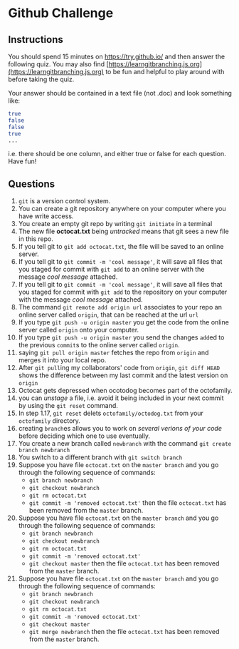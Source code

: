 # Github Challenge

## Instructions

You should spend 15 minutes on https://try.github.io/ and then answer the following quiz. You may also find [https://learngitbranching.js.org](https://learngitbranching.js.org) to be fun and helpful to play around with before taking the quiz.

Your answer should be contained in a text file (not .doc) and look something like:

```bash
true
false
false
true
...
```

i.e. there should be one column, and either true or false for each question. Have fun!

## Questions

1. `git` is a version control system.
1. You can create a git repository anywhere on your computer where you have write access.
1. You create an empty git repo by writing `git initiate` in a terminal
1. The new file **octocat.txt** being *untracked* means that git sees a new file in this repo.
1. If you tell git to `git add octocat.txt`, the file will be saved to an online server.
1. If you tell git to `git commit -m 'cool message'`, it will save all files that you staged for commit with `git add` to an online server with the message *cool message* attached.
1. If you tell git to `git commit -m 'cool message'`, it will save all files that you staged for commit with `git add` to the repository on your computer with the message *cool message* attached.
1. The command `git remote add origin url` associates to your repo an online server called `origin`, that can be reached at the url `url` 
1. If you type `git push -u origin master` you get the code from the online server called `origin` onto your computer.
1. If you type `git push -u origin master` you send the changes `add`ed to the previous `commit`s to the online server called `origin`.
1. saying `git pull origin master` fetches the repo from `origin` and merges it into your local repo.
1. After `git pull`ing my collaborators' code from `origin`, `git diff HEAD` shows the difference between my last commit and the latest version on `origin`
1. Octocat gets depressed when ocotodog becomes part of the octofamily.
1. you can *unstage* a file, i.e. avoid it being included in your next commit by using the `git reset` command.
1. In step 1.17, `git reset` delets `octofamily/octodog.txt` from your `octofamily` directory.
1. creating `branch`es allows you to work on *several verions of your code* before deciding which one to use eventually.
1. You create a new branch called `newbranch` with the command `git create branch newbranch`
1. You switch to a different branch with `git switch branch`
1. Suppose you have file `octocat.txt` on the `master branch` and you go through the following sequence of commands:
	* `git branch newbranch`
	* `git checkout newbranch`
	* `git rm octocat.txt`
	* `git commit -m 'removed octocat.txt'`
	then the file `octocat.txt` has been removed from the `master` branch.
1. Suppose you have file `octocat.txt` on the `master branch` and you go through the following sequence of commands:
	* `git branch newbranch`
	* `git checkout newbranch`
	* `git rm octocat.txt`
	* `git commit -m 'removed octocat.txt'`
	* `git checkout master`
	then the file `octocat.txt` has been removed from the `master` branch.
1. Suppose you have file `octocat.txt` on the `master branch` and you go through the following sequence of commands:
	* `git branch newbranch`
	* `git checkout newbranch`
	* `git rm octocat.txt`
	* `git commit -m 'removed octocat.txt'`
	* `git checkout master`
	* `git merge newbranch`
	then the file `octocat.txt` has been removed from the `master` branch.